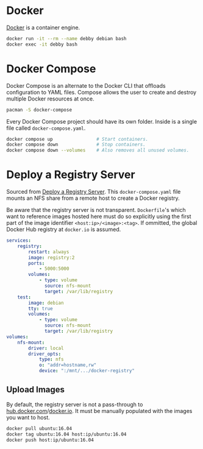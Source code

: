 # Docker
[Docker](https://wiki.archlinux.org/title/docker) is a container engine.

```bash
docker run -it --rm --name debby debian bash
docker exec -it debby bash
```

# Docker Compose

Docker Compose is an alternate to the Docker CLI that offloads configuration to YAML files.
Compose allows the user to create and destroy multiple Docker resources at once.

```bash
pacman -S docker-compose
```

Every Docker Compose project should have its own folder.
Inside is a single file called `docker-compose.yaml`.

```bash
docker compose up                # Start containers.
docker compose down              # Stop containers.
docker compose down --volumes    # Also removes all unused volumes.
```

# Deploy a Registry Server

Sourced from [Deploy a Registry Server](https://docs.docker.com/registry/deploying/).
This `docker-compose.yaml` file mounts an NFS share from a remote host to create a
Docker registry.

Be aware that the registry server is not transparent.
`Dockerfile`'s which want to reference images hosted here must do so explicitly using
the first part of the image identifier `<host:ip>/<image>:<tag>`.
If ommitted, the global Docker Hub registry at `docker.io` is assumed.

```yaml
services:
    registry:
        restart: always
        image: registry:2
        ports:
            - 5000:5000
        volumes:
            - type: volume
              source: nfs-mount
              target: /var/lib/registry
    test:
        image: debian
        tty: true
        volumes:
            - type: volume
              source: nfs-mount
              target: /var/lib/registry
volumes:
    nfs-mount:
        driver: local
        driver_opts:
            type: nfs
            o: "addr=hostname,rw"
            device: ":/mnt/.../docker-registry"

```

## Upload Images

By default, the registry server is not a pass-through to
[hub.docker.com](hub.docker.com)/[docker.io](docker.io).
It must be manually populated with the images you want to host.

```bash
docker pull ubuntu:16.04
docker tag ubuntu:16.04 host:ip/ubuntu:16.04
docker push host:ip/ubuntu:16.04
```
